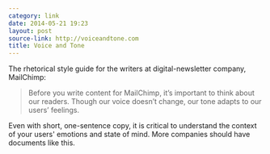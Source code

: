 ```yaml
---
category: link
date: 2014-05-21 19:23
layout: post
source-link: http://voiceandtone.com
title: Voice and Tone
---
```

The rhetorical style guide for the writers at digital-newsletter company, MailChimp: 

> Before you write content for MailChimp, it’s important to think about our readers. Though our voice doesn’t change, our tone adapts to our users’ feelings.

Even with short, one-sentence copy, it is critical to understand the context of your users' emotions and state of mind. More companies should have documents like this. 